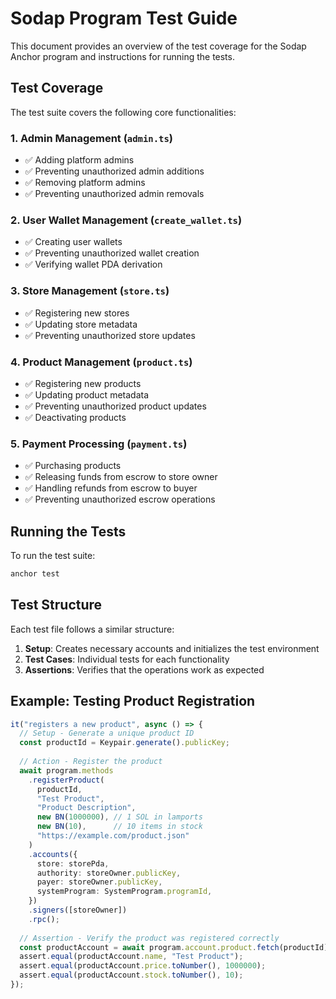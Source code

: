 # Sodap Program Test Guide

This document provides an overview of the test coverage for the Sodap Anchor program and instructions for running the tests.

## Test Coverage

The test suite covers the following core functionalities:

### 1. Admin Management (`admin.ts`)
- ✅ Adding platform admins
- ✅ Preventing unauthorized admin additions
- ✅ Removing platform admins
- ✅ Preventing unauthorized admin removals

### 2. User Wallet Management (`create_wallet.ts`)
- ✅ Creating user wallets
- ✅ Preventing unauthorized wallet creation
- ✅ Verifying wallet PDA derivation

### 3. Store Management (`store.ts`)
- ✅ Registering new stores
- ✅ Updating store metadata
- ✅ Preventing unauthorized store updates

### 4. Product Management (`product.ts`)
- ✅ Registering new products
- ✅ Updating product metadata
- ✅ Preventing unauthorized product updates
- ✅ Deactivating products

### 5. Payment Processing (`payment.ts`)
- ✅ Purchasing products
- ✅ Releasing funds from escrow to store owner
- ✅ Handling refunds from escrow to buyer
- ✅ Preventing unauthorized escrow operations

## Running the Tests

To run the test suite:

```bash
anchor test
```

## Test Structure

Each test file follows a similar structure:

1. **Setup**: Creates necessary accounts and initializes the test environment
2. **Test Cases**: Individual tests for each functionality
3. **Assertions**: Verifies that the operations work as expected

## Example: Testing Product Registration

```typescript
it("registers a new product", async () => {
  // Setup - Generate a unique product ID
  const productId = Keypair.generate().publicKey;
  
  // Action - Register the product
  await program.methods
    .registerProduct(
      productId,
      "Test Product",
      "Product Description",
      new BN(1000000), // 1 SOL in lamports
      new BN(10),      // 10 items in stock
      "https://example.com/product.json"
    )
    .accounts({
      store: storePda,
      authority: storeOwner.publicKey,
      payer: storeOwner.publicKey,
      systemProgram: SystemProgram.programId,
    })
    .signers([storeOwner])
    .rpc();
  
  // Assertion - Verify the product was registered correctly
  const productAccount = await program.account.product.fetch(productId);
  assert.equal(productAccount.name, "Test Product");
  assert.equal(productAccount.price.toNumber(), 1000000);
  assert.equal(productAccount.stock.toNumber(), 10);
});
```
